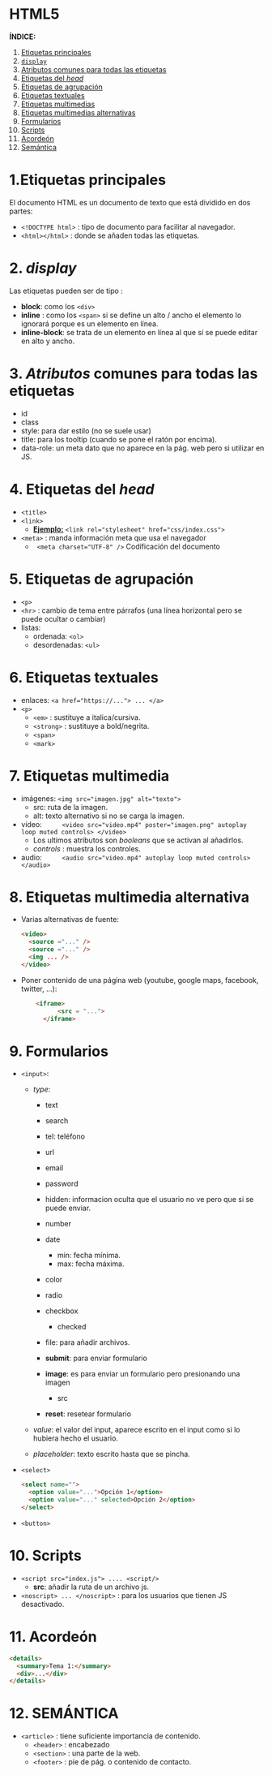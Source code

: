 # HTML5

**ÍNDICE:**

1. [Etiquetas principales](#id1)
2. [`display`](#id2)
3. [Atributos comunes para todas las etiquetas](#id3)
4. [Etiquetas del _head_](#id4)
5. [Etiquetas de agrupación](#id5)
6. [Etiquetas textuales](#id6)
7. [Etiquetas multimedias](#id7)
8. [Etiquetas multimedias alternativas](#id8)
9. [Formularios](#id8)
10. [Scripts](#id10)
11. [Acordeón](#id11)
12. [Semántica](#id12)

# 1.Etiquetas principales<a name="id1"></a>

El documento HTML es un documento de texto que está dividido en dos partes:

- `<!DOCTYPE html>` : tipo de documento para facilitar al navegador.
- `<html></html>` : donde se añaden todas las etiquetas.

# 2. _display_ <a name="id2"></a>

Las etiquetas pueden ser de tipo :

- **block**: como los `<div>`
- **inline** : como los `<span>` si se define un alto / ancho el elemento lo ignorará porque es un elemento en línea.
- **inline-block**: se trata de un elemento en línea al que sí se puede editar en alto y ancho.

# 3. _Atributos_ comunes para todas las etiquetas <a name="id3"></a>

- id
- class
- style: para dar estilo (no se suele usar)
- title: para los tooltip (cuando se pone el ratón por encima).
- data-role: un meta dato que no aparece en la pág. web pero si utilizar en JS.

# 4. Etiquetas del _head_ <a name="id4"></a>

- `<title>`
- `<link>`
  - <u>**Ejemplo:**</u> `<link rel="stylesheet" href="css/index.css">`
- `<meta>` : manda información meta que usa el navegador
  - ` <meta charset="UTF-8" />` Codificación del documento

# 5. Etiquetas de agrupación <a name="id5"></a>

- `<p>`
- `<hr>` : cambio de tema entre párrafos (una línea horizontal pero se puede ocultar o cambiar)
- listas:
  - ordenada: `<ol>`
  - desordenadas: `<ul>`

# 6. Etiquetas textuales <a name="id6"></a>

- enlaces: `<a href="https://..."> ... </a>`
- `<p>`
  - `<em>` : sustituye a italica/cursiva.
  - `<strong>` : sustituye a bold/negrita.
  - `<span>`
  - `<mark>`

# 7. Etiquetas multimedia <a name="id7"></a>

- imágenes: `<img src="imagen.jpg" alt="texto">`
  - src: ruta de la imagen.
  - alt: texto alternativo si no se carga la imagen.
- vídeo: `     <video src="video.mp4"
			poster="imagen.png"
			autoplay loop muted controls>
</video>`
  - Los ultimos atributos son _booleans_ que se activan al añadirlos.
  - _controls_ : muestra los controles.
- audio: `     <audio src="video.mp4"
			autoplay loop muted controls>
</audio>`

# 8. Etiquetas multimedia alternativa <a name="id8"></a>

- Varias alternativas de fuente:
  ```html
  <video>
    <source ="..." />
    <source ="..." />
    <img ... />
  </video>
  ```
- Poner contenido de una página web (youtube, google maps, facebook, twitter, ...):
  ```html
      <iframe>
    		<src = "...">
    	</iframe>
  ```

# 9. Formularios <a name="id9"></a>

- `<input>`:

  - _type_:

    - text
    - search
    - tel: teléfono
    - url
    - email
    - password
    - hidden: informacion oculta que el usuario no ve pero que si se puede enviar.
    - number
    - date
      - min: fecha mínima.
      - max: fecha máxima.
    - color
    - radio
    - checkbox
      - checked
    - file: para añadir archivos.

    - **submit**: para enviar formulario
    - **image**: es para enviar un formulario pero presionando una imagen
      - src
    - **reset**: resetear formulario

  - _value_: el valor del input, aparece escrito en el input como si lo hubiera hecho el usuario.
  - _placeholder_: texto escrito hasta que se pincha.

- `<select>`
  ```html
  <select name="">
    <option value="...">Opción 1</option>
    <option value="..." selected>Opción 2</option>
  </select>
  ```
- `<button>`

# 10. Scripts <a name="id10"></a>

- `<script src="index.js"> .... <script/>`
  - **src**: añadir la ruta de un archivo js.
- `<noscript> ... </noscript>` : para los usuarios que tienen JS desactivado.

# 11. Acordeón <a name="id11"></a>

```html
<details>
  <summary>Tema 1:</summary>
  <div>...</div>
</details>
```

# 12. SEMÁNTICA <a name="id12"></a>

- `<article>` : tiene suficiente importancia de contenido.
  - `<header>` : encabezado
  - `<section>` : una parte de la web.
  - `<footer>` : pie de pág. o contenido de contacto.
